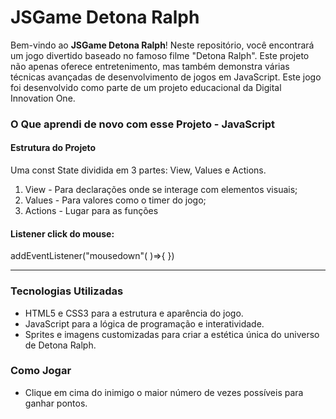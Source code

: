 # JSGame Detona Ralph

Bem-vindo ao **JSGame Detona Ralph**! Neste repositório, você encontrará um jogo divertido baseado no famoso filme "Detona Ralph". Este projeto não apenas oferece entretenimento, mas também demonstra várias técnicas avançadas de desenvolvimento de jogos em JavaScript. Este jogo foi desenvolvido como parte de um projeto educacional da Digital Innovation One.

### O Que aprendi de novo com esse Projeto - JavaScript

#### Estrutura do Projeto 

Uma const State dividida em 3 partes: View, Values e Actions.
1. View - Para declarações onde se interage com elementos visuais;
2. Values - Para valores como o timer do jogo;
3. Actions - Lugar para as funções

#### Listener  click do mouse:

addEventListener("mousedown"( )=>{ })

---

### Tecnologias Utilizadas

- HTML5 e CSS3 para a estrutura e aparência do jogo.
- JavaScript para a lógica de programação e interatividade.
- Sprites e imagens customizadas para criar a estética única do universo de Detona Ralph.


### Como Jogar

- Clique em cima do inimigo o maior número de vezes possíveis para ganhar pontos.



